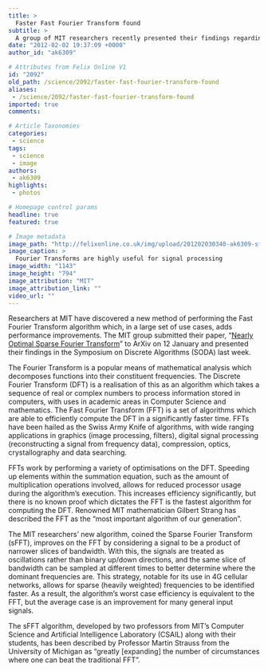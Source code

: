 ```yaml
---
title: >
  Faster Fast Fourier Transform found
subtitle: >
  A group of MIT researchers recently presented their findings regarding an improved algorithm for Fast Fourier Transforms.
date: "2012-02-02 19:37:09 +0000"
author_id: "ak6309"

# Attributes from Felix Online V1
id: "2092"
old_path: /science/2092/faster-fast-fourier-transform-found
aliases:
 - /science/2092/faster-fast-fourier-transform-found
imported: true
comments:

# Article Taxonomies
categories:
 - science
tags:
 - science
 - image
authors:
 - ak6309
highlights:
 - photos

# Homepage control params
headline: true
featured: true

# Image metadata
image_path: "http://felixonline.co.uk/img/upload/201202030340-ak6309-sfft4.png"
image_caption: >
  Fourier Transforms are highly useful for signal processing
image_width: "1143"
image_height: "794"
image_attribution: "MIT"
image_attribution_link: ""
video_url: ""
---
```


Researchers at MIT have discovered a new method of performing the Fast Fourier Transform algorithm which, in a large set of use cases, adds performance improvements. The MIT group submitted their paper, “[Nearly Optimal Sparse Fourier Transform](http://arxiv.org/abs/1201.2501)” to ArXiv on 12 January and presented their findings in the Symposium on Discrete Algorithms (SODA) last week.

The Fourier Transform is a popular means of mathematical analysis which decomposes functions into their constituent frequencies. The Discrete Fourier Transform (DFT) is a realisation of this as an algorithm which takes a sequence of real or complex numbers to process information stored in computers, with uses in academic areas in Computer Science and mathematics. The Fast Fourier Transform (FFT) is a set of algorithms which are able to efficiently compute the DFT in a significantly faster time. FFTs have been hailed as the Swiss Army Knife of algorithms, with wide ranging applications in graphics (image processing, filters), digital signal processing (reconstructing a signal from frequency data), compression, optics, crystallography and data searching.

FFTs work by performing a variety of optimisations on the DFT. Speeding up elements within the summation equation, such as the amount of multiplication operations involved, allows for reduced processor usage during the algorithm’s execution. This increases efficiency significantly, but there is no known proof which dictates the FFT is the fastest algorithm for computing the DFT. Renowned MIT mathematician Gilbert Strang has described the FFT as the “most important algorithm of our generation”.

The MIT researchers’ new algorithm, coined the Sparse Fourier Transform (sFFT), improves on the FFT by considering a signal to be a product of narrower slices of bandwidth. With this, the signals are treated as oscillations rather than binary up/down directions, and the same slice of bandwidth can be sampled at different times to better determine where the dominant frequencies are. This strategy, notable for its use in 4G cellular networks, allows for sparse (heavily weighted) frequencies to be identified faster. As a result, the algorithm’s worst case efficiency is equivalent to the FFT, but the average case is an improvement for many general input signals.

The sFFT algorithm, developed by two professors from MIT’s Computer Science and Artificial Intelligence Laboratory (CSAIL) along with their students, has been described by Professor Martin Strauss from the University of Michigan as “greatly [expanding] the number of circumstances where one can beat the traditional FFT”.
